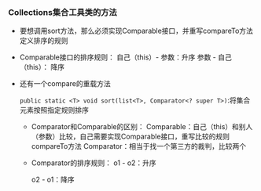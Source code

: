 ### Collections集合工具类的方法

- 要想调用sort方法，那么必须实现Comparable接口，并重写compareTo方法定义排序的规则

- Comparable接口的排序规则：
  自己（this）- 参数：升序
  参数 - 自己（this）： 降序

- 还有一个compare的重载方法

  `public static <T> void sort(list<T>, Comparator<? super T>)`:将集合元素按照指定规则排序

  - Comparator和Comparable的区别：
    Comparable：自己（this）和别人（参数）比较，自己需要实现Comparable接口，重写比较的规则compareTo方法
    Comparator：相当于找一个第三方的裁判，比较两个

  - Comparator的排序规则：
    o1 - o2：升序

    o2 - o1：降序